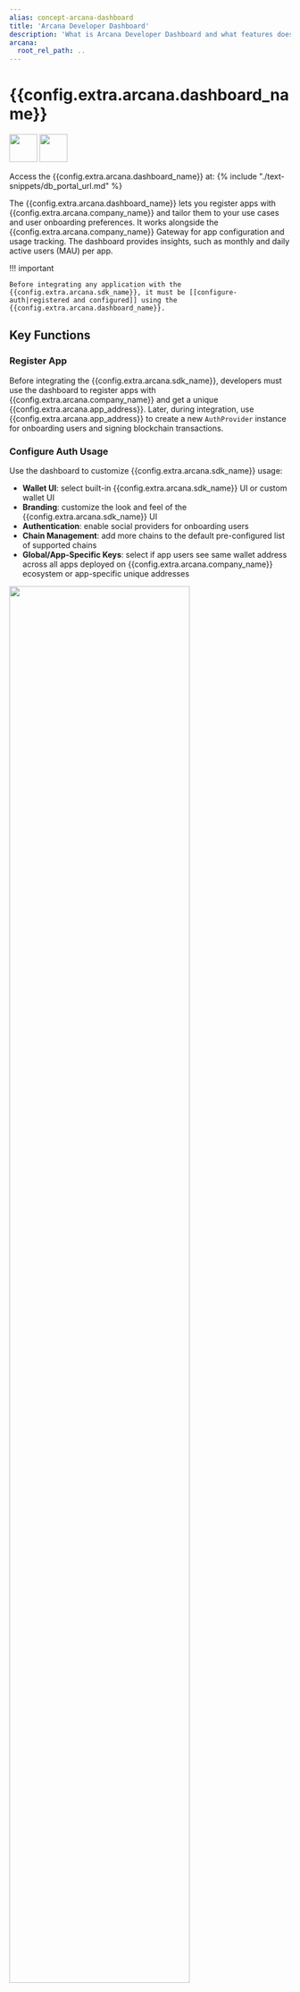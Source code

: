 ```yaml
---
alias: concept-arcana-dashboard
title: 'Arcana Developer Dashboard'
description: 'What is Arcana Developer Dashboard and what features does it offer for Web3 app developers.'
arcana:
  root_rel_path: ..
---
```


# {{config.extra.arcana.dashboard_name}}

<img src="/img/icons/i_an_dashboard_light.png#only-light" width="50"/>
<img src="/img/icons/i_an_dashboard_dark.png#only-dark" width="50"/>

Access the {{config.extra.arcana.dashboard_name}} at: {% include "./text-snippets/db_portal_url.md" %}

The {{config.extra.arcana.dashboard_name}} lets you register apps with {{config.extra.arcana.company_name}} and tailor them to your use cases and user onboarding preferences. It works alongside the {{config.extra.arcana.company_name}} Gateway for app configuration and usage tracking. The dashboard provides insights, such as monthly and daily active users (MAU) per app.

!!! important

    Before integrating any application with the {{config.extra.arcana.sdk_name}}, it must be [[configure-auth|registered and configured]] using the {{config.extra.arcana.dashboard_name}}.

## Key Functions

### Register App

Before integrating the {{config.extra.arcana.sdk_name}}, developers must use the dashboard to register apps with {{config.extra.arcana.company_name}} and get a unique {{config.extra.arcana.app_address}}. Later, during integration, use {{config.extra.arcana.app_address}} to create a new `AuthProvider` instance for onboarding users and signing blockchain transactions.

### Configure Auth Usage

Use the dashboard to customize {{config.extra.arcana.sdk_name}} usage:

- **Wallet UI**: select built-in {{config.extra.arcana.sdk_name}} UI or custom wallet UI
- **Branding**: customize the look and feel of the {{config.extra.arcana.sdk_name}} UI
- **Authentication**: enable social providers for onboarding users
- **Chain Management**: add more chains to the default pre-configured list of supported chains
- **Global/App-Specific Keys**: select if app users see same wallet address across all apps deployed on {{config.extra.arcana.company_name}} ecosystem or app-specific unique addresses
<!---
- **Gasless**: enable gasless transactions for app users
--->

<img src="/img/diagrams/d_an_dashboard_light.png#only-light" width="80%" height="80%"/>
<img src="/img/diagrams/d_an_dashboard_dark.png#only-dark" width="80%" height="80%"/>